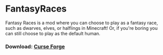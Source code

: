 # FantasyRaces
Fantasy Races is a mod where you can choose to play as a fantasy race, such as dwarves, elves, or halflings in Minecraft! Or, if you're boring you can still choose to play as the default human.

### Download: [Curse Forge](https://www.curseforge.com/minecraft/mc-mods/playable-fantasy-races)
